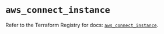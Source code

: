 # `aws_connect_instance`

Refer to the Terraform Registry for docs: [`aws_connect_instance`](https://registry.terraform.io/providers/hashicorp/aws/5.76.0/docs/resources/connect_instance).

